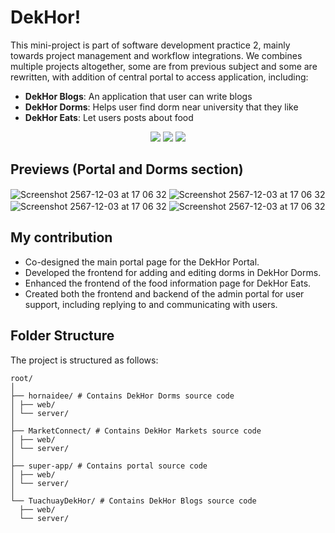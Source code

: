 # DekHor!
This mini-project is part of software development practice 2, mainly towards project management and workflow integrations. We combines multiple projects altogether, some are from previous subject and some are rewritten, with addition of central portal to access application, including:
- **DekHor Blogs**: An application that user can write blogs
- **DekHor Dorms**: Helps user find dorm near university that they like
- **DekHor Eats**: Let users posts about food

<p align="center">
    <img src="https://img.shields.io/github/contributors/NickKhunapoj/dekhor-portal?color=dark-green"> <img src="https://img.shields.io/github/stars/NickKhunapoj/dekhor-portal?style=social"> <img src="https://img.shields.io/github/license/NickKhunapoj/dekhor-portal">

## Previews (Portal and Dorms section)
<img align="center" alt="Screenshot 2567-12-03 at 17 06 32" src="https://github.com/user-attachments/assets/7c974dfa-f977-48b2-8c91-c1659781e0ad">
<img align="center" alt="Screenshot 2567-12-03 at 17 06 32" src="https://github.com/user-attachments/assets/2a78e1c7-cf3c-4511-8375-b00f0700e150">
<img align="center" alt="Screenshot 2567-12-03 at 17 06 32" src="https://github.com/user-attachments/assets/bc0e221a-735b-4ca4-abc5-16ce1595cb81">
<img align="center" alt="Screenshot 2567-12-03 at 17 06 32" src="https://github.com/user-attachments/assets/e98e1c3b-ede1-4f7c-9504-73b2a2c95974">

## My contribution
- Co-designed the main portal page for the DekHor Portal.
- Developed the frontend for adding and editing dorms in DekHor Dorms.
- Enhanced the frontend of the food information page for DekHor Eats.
- Created both the frontend and backend of the admin portal for user support, including replying to and communicating with users.

## Folder Structure
The project is structured as follows:
```
root/
│
├── hornaidee/ # Contains DekHor Dorms source code
│ ├── web/
│ └── server/
│
├── MarketConnect/ # Contains DekHor Markets source code
│ ├── web/
│ └── server/
│
├── super-app/ # Contains portal source code
│ ├── web/
│ └── server/
│
└── TuachuayDekHor/ # Contains DekHor Blogs source code
  ├── web/
  └── server/
```
